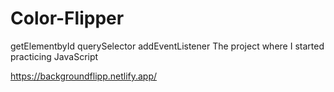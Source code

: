 # Color-Flipper
getElementbyId
querySelector
addEventListener 
The project where I started practicing JavaScript

https://backgroundflipp.netlify.app/
